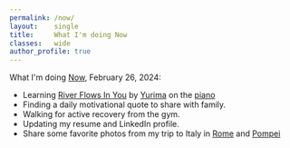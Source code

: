 ```yaml
---
permalink: /now/
layout:    single
title:     What I'm doing Now
classes:   wide
author_profile: true
---
```


What I'm doing [Now][now-page], February 26, 2024:

* Learning [River Flows In You][river-flows-in-you-video] by [Yurima][yurima-wikipedia] on the [piano][river-flows-in-you-piano-sheet-music]
* Finding a daily motivational quote to share with family.
* Walking for active recovery from the gym.
* Updating my resume and LinkedIn profile.
* Share some favorite photos from my trip to Italy in [Rome][portfolio-rome] and [Pompei][portfolio-pompei]

<!-- Reference-Style Links //-->
[now-page]: https://nownownow.com/

[river-flows-in-you-video]: https://youtu.be/7maJOI3QMu0?si=RfTDOqLxnxh5X0Rd
[river-flows-in-you-piano-sheet-music]: https://nizer.com/pdfs/nizer_buugeng.pdf
[yurima-wikipedia]: https://en.wikipedia.org/wiki/Yiruma

[portfolio-rome]: https://neverbeenever.com/rome/
[portfolio-pompei]: https://neverbeenever.com/pompei/